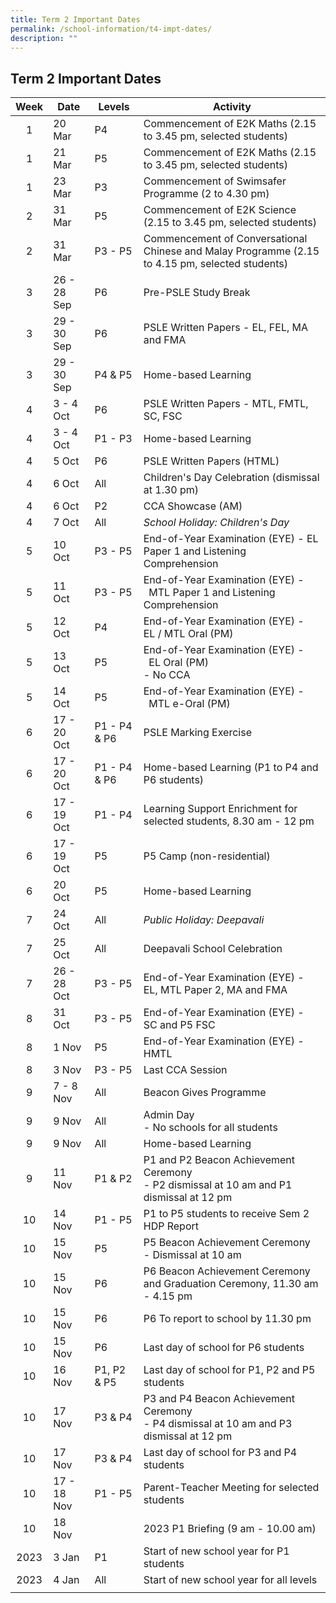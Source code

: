 ```yaml
---
title: Term 2 Important Dates
permalink: /school-information/t4-impt-dates/
description: ""
---
```

## Term 2 Important Dates

| Week | Date | Levels | Activity |
|:---:|---|---|---|
| 1 | 20 Mar | P4 | Commencement of E2K Maths (2.15 to 3.45 pm, selected students) |
| 1 | 21 Mar | P5 | Commencement of E2K Maths (2.15 to 3.45 pm, selected students) |
| 1 | 23 Mar | P3 | Commencement of Swimsafer Programme (2 to 4.30 pm) |
| 2 | 31 Mar | P5  | Commencement of E2K Science (2.15 to 3.45 pm, selected students) |
| 2 | 31 Mar | P3 - P5 | Commencement of Conversational Chinese and Malay Programme (2.15 to 4.15 pm, selected students) |
| 3 | 26 - 28 Sep | P6 | Pre-PSLE Study Break |
| 3 | 29 - 30 Sep | P6 | PSLE Written Papers - EL, FEL, MA and FMA |
| 3 | 29 - 30 Sep | P4 & P5 | Home-based Learning |
| 4 | 3 - 4 Oct | P6 | PSLE Written Papers - MTL, FMTL, SC, FSC |
| 4 | 3 - 4 Oct | P1 - P3 | Home-based Learning |
| 4 | 5 Oct | P6 | PSLE Written Papers (HTML) |
| 4 | 6 Oct | All | Children's Day Celebration (dismissal at 1.30 pm) |
| 4 | 6 Oct | P2 | CCA Showcase (AM) |
| 4 | 7 Oct | All | _School Holiday: Children's Day_ |
| 5 | 10 Oct | P3 - P5 | End-of-Year Examination (EYE) - EL Paper 1 and Listening Comprehension |
| 5 | 11 Oct | P3 - P5 | End-of-Year Examination (EYE) -  MTL Paper 1 and Listening Comprehension |
| 5 | 12 Oct | P4 | End-of-Year Examination (EYE) -  EL / MTL Oral (PM) |
| 5 | 13 Oct | P5 | End-of-Year Examination (EYE) -  EL Oral (PM)  <br>- No CCA |
| 5 | 14 Oct | P5 | End-of-Year Examination (EYE) -  MTL e-Oral (PM) |
| 6 | 17 - 20 Oct | P1 - P4 & P6 | PSLE Marking Exercise |
| 6 | 17 - 20 Oct | P1 - P4 & P6 | Home-based Learning (P1 to P4 and P6 students) |
| 6 | 17 - 19 Oct | P1 - P4 | Learning Support Enrichment for selected students, 8.30 am - 12 pm |
| 6 | 17 - 19 Oct | P5 | P5 Camp (non-residential) |
| 6 | 20 Oct | P5 | Home-based Learning |
| 7 | 24 Oct | All | _Public Holiday: Deepavali_ |
| 7 | 25 Oct | All | Deepavali School Celebration |
| 7 | 26 - 28 Oct | P3 - P5 | End-of-Year Examination (EYE) -  EL, MTL Paper 2, MA and FMA |
| 8 | 31 Oct | P3 - P5 | End-of-Year Examination (EYE) -  SC and P5 FSC |
| 8 | 1 Nov | P5 | End-of-Year Examination (EYE) -  HMTL |
| 8 | 3 Nov | P3 - P5 | Last CCA Session |
| 9 | 7 - 8 Nov | All | Beacon Gives Programme |
| 9 | 9 Nov | All | Admin Day  <br>- No schools for all students |
| 9 | 9 Nov | All | Home-based Learning |
| 9 | 11 Nov | P1 & P2 | P1 and P2 Beacon Achievement Ceremony  <br>- P2 dismissal at 10 am and P1 dismissal at 12 pm |
| 10 | 14 Nov | P1 - P5 | P1 to P5 students to receive Sem 2 HDP Report |
| 10 | 15 Nov | P5 | P5 Beacon Achievement Ceremony  <br>- Dismissal at 10 am |
| 10 | 15 Nov | P6 | P6 Beacon Achievement Ceremony and Graduation Ceremony, 11.30 am - 4.15 pm |
| 10 | 15 Nov | P6 | P6 To report to school by 11.30 pm |
| 10 | 15 Nov | P6 | Last day of school for P6 students |
| 10 | 16 Nov | P1, P2 & P5 | Last day of school for P1, P2 and P5 students |
| 10 | 17 Nov | P3 & P4 | P3 and P4 Beacon Achievement Ceremony  <br>- P4 dismissal at 10 am and P3 dismissal at 12 pm |
| 10 | 17 Nov | P3 & P4 | Last day of school for P3 and P4 students |
| 10 | 17 - 18 Nov | P1 - P5 | Parent-Teacher Meeting for selected students |
| 10 | 18 Nov |  | 2023 P1 Briefing (9 am - 10.00 am) |
| 2023 | 3 Jan | P1 | Start of new school year for P1 students |
| 2023 | 4 Jan | All | Start of new school year for all levels |
|  |  |  |  |
